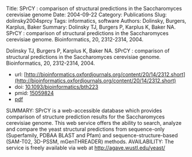 Title: SPrCY : comparison of structural predictions in the Saccharomyces cerevisiae genome
Date: 2004-09-22
Category: Publications
Slug: dolinsky2004sprcy
Tags: informatics, software
Authors: Dolinsky, Burgers, Karplus, Baker
Summary: Dolinsky TJ, Burgers P, Karplus K, Baker NA. SPrCY : comparison of structural predictions in the Saccharomyces cerevisiae genome. Bioinformatics, 20, 2312-2314, 2004. 

Dolinsky TJ, Burgers P, Karplus K, Baker NA. SPrCY : comparison of structural predictions in the Saccharomyces cerevisiae genome. Bioinformatics, 20, 2312-2314, 2004. 

* url: [http://bioinformatics.oxfordjournals.org/content/20/14/2312.short](http://bioinformatics.oxfordjournals.org/content/20/14/2312.short)
* doi: [10.1093/bioinformatics/bth223](http://dx.doi.org/10.1093/bioinformatics/bth223)
* pmid: [15059824](http://www.ncbi.nlm.nih.gov/pubmed/15059824)
* [pdf](http://sobolevnrm.github.io/papers/dolinsky2004sprcy.pdf)

SUMMARY: SPrCY is a web-accessible database which provides comparison of structure prediction results for the Saccharomyces cerevisiae genome. This web service offers the ability to search, analyze and compare the yeast structural predictions from sequence-only (Superfamily, PDBAA BLAST and Pfam) and sequence-structure-based (SAM-T02, 3D-PSSM, mGenTHREADER) methods. AVAILABILITY: The service is freely available via web at http://agave.wustl.edu/yeast/
